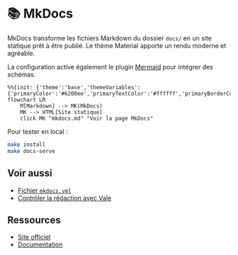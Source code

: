 # 📚 MkDocs

MkDocs transforme les fichiers Markdown du dossier `docs/` en un site statique prêt à être publié. Le thème Material apporte un rendu moderne et agréable.

La configuration active également le plugin [Mermaid](https://github.com/fralau/mkdocs-mermaid2-plugin) pour intégrer des schémas.

```mermaid
%%{init: {'theme':'base','themeVariables':{'primaryColor':'#6200ee','primaryTextColor':'#ffffff','primaryBorderColor':'#6200ee','lineColor':'#6200ee','fontFamily':'Roboto'}}}%%
flowchart LR
    M[Markdown] --> MK(MkDocs)
    MK --> HTML[Site statique]
    click MK "mkdocs.md" "Voir la page MkDocs"
```

Pour tester en local :
```bash
make install
make docs-serve
```

## Voir aussi

- [Fichier `mkdocs.yml`](../reference/mkdocs-yml.md)
- [Contrôler la rédaction avec Vale](../guides/qualite-redaction-vale.md)

## Ressources
- [Site officiel](https://www.mkdocs.org/)
- [Documentation](https://www.mkdocs.org/user-guide/)
